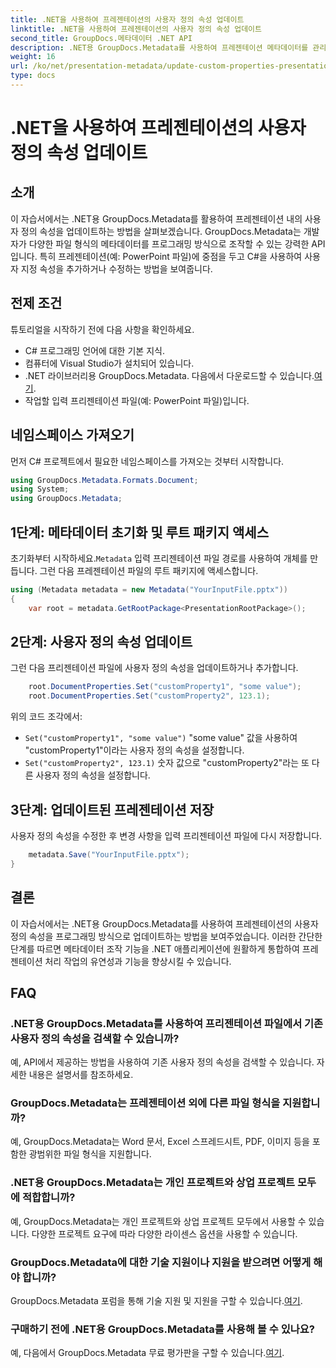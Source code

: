 ```yaml
---
title: .NET을 사용하여 프레젠테이션의 사용자 정의 속성 업데이트
linktitle: .NET을 사용하여 프레젠테이션의 사용자 정의 속성 업데이트
second_title: GroupDocs.메타데이터 .NET API
description: .NET용 GroupDocs.Metadata를 사용하여 프레젠테이션 메타데이터를 관리하는 방법을 알아보세요. PowerPoint 파일에서 사용자 정의 속성을 효율적으로 업데이트합니다.
weight: 16
url: /ko/net/presentation-metadata/update-custom-properties-presentations/
type: docs
---
```

# .NET을 사용하여 프레젠테이션의 사용자 정의 속성 업데이트

## 소개
이 자습서에서는 .NET용 GroupDocs.Metadata를 활용하여 프레젠테이션 내의 사용자 정의 속성을 업데이트하는 방법을 살펴보겠습니다. GroupDocs.Metadata는 개발자가 다양한 파일 형식의 메타데이터를 프로그래밍 방식으로 조작할 수 있는 강력한 API입니다. 특히 프레젠테이션(예: PowerPoint 파일)에 중점을 두고 C#을 사용하여 사용자 지정 속성을 추가하거나 수정하는 방법을 보여줍니다.
## 전제 조건
튜토리얼을 시작하기 전에 다음 사항을 확인하세요.
- C# 프로그래밍 언어에 대한 기본 지식.
- 컴퓨터에 Visual Studio가 설치되어 있습니다.
-  .NET 라이브러리용 GroupDocs.Metadata. 다음에서 다운로드할 수 있습니다.[여기](https://releases.groupdocs.com/metadata/net/).
- 작업할 입력 프리젠테이션 파일(예: PowerPoint 파일)입니다.

## 네임스페이스 가져오기
먼저 C# 프로젝트에서 필요한 네임스페이스를 가져오는 것부터 시작합니다.
```csharp
using GroupDocs.Metadata.Formats.Document;
using System;
using GroupDocs.Metadata;
```
## 1단계: 메타데이터 초기화 및 루트 패키지 액세스
 초기화부터 시작하세요.`Metadata` 입력 프리젠테이션 파일 경로를 사용하여 개체를 만듭니다. 그런 다음 프레젠테이션 파일의 루트 패키지에 액세스합니다.
```csharp
using (Metadata metadata = new Metadata("YourInputFile.pptx"))
{
    var root = metadata.GetRootPackage<PresentationRootPackage>();
```
## 2단계: 사용자 정의 속성 업데이트
그런 다음 프리젠테이션 파일에 사용자 정의 속성을 업데이트하거나 추가합니다.
```csharp
    root.DocumentProperties.Set("customProperty1", "some value");
    root.DocumentProperties.Set("customProperty2", 123.1);
```
위의 코드 조각에서:
- `Set("customProperty1", "some value")` "some value" 값을 사용하여 "customProperty1"이라는 사용자 정의 속성을 설정합니다.
- `Set("customProperty2", 123.1)` 숫자 값으로 "customProperty2"라는 또 다른 사용자 정의 속성을 설정합니다.
## 3단계: 업데이트된 프레젠테이션 저장
사용자 정의 속성을 수정한 후 변경 사항을 입력 프리젠테이션 파일에 다시 저장합니다.
```csharp
    metadata.Save("YourInputFile.pptx");
}
```

## 결론
이 자습서에서는 .NET용 GroupDocs.Metadata를 사용하여 프레젠테이션의 사용자 정의 속성을 프로그래밍 방식으로 업데이트하는 방법을 보여주었습니다. 이러한 간단한 단계를 따르면 메타데이터 조작 기능을 .NET 애플리케이션에 원활하게 통합하여 프레젠테이션 처리 작업의 유연성과 기능을 향상시킬 수 있습니다.

## FAQ
### .NET용 GroupDocs.Metadata를 사용하여 프리젠테이션 파일에서 기존 사용자 정의 속성을 검색할 수 있습니까?
예, API에서 제공하는 방법을 사용하여 기존 사용자 정의 속성을 검색할 수 있습니다. 자세한 내용은 설명서를 참조하세요.
### GroupDocs.Metadata는 프레젠테이션 외에 다른 파일 형식을 지원합니까?
예, GroupDocs.Metadata는 Word 문서, Excel 스프레드시트, PDF, 이미지 등을 포함한 광범위한 파일 형식을 지원합니다.
### .NET용 GroupDocs.Metadata는 개인 프로젝트와 상업 프로젝트 모두에 적합합니까?
예, GroupDocs.Metadata는 개인 프로젝트와 상업 프로젝트 모두에서 사용할 수 있습니다. 다양한 프로젝트 요구에 따라 다양한 라이센스 옵션을 사용할 수 있습니다.
### GroupDocs.Metadata에 대한 기술 지원이나 지원을 받으려면 어떻게 해야 합니까?
 GroupDocs.Metadata 포럼을 통해 기술 지원 및 지원을 구할 수 있습니다.[여기](https://forum.groupdocs.com/c/metadata/14).
### 구매하기 전에 .NET용 GroupDocs.Metadata를 사용해 볼 수 있나요?
 예, 다음에서 GroupDocs.Metadata 무료 평가판을 구할 수 있습니다.[여기](https://releases.groupdocs.com/).